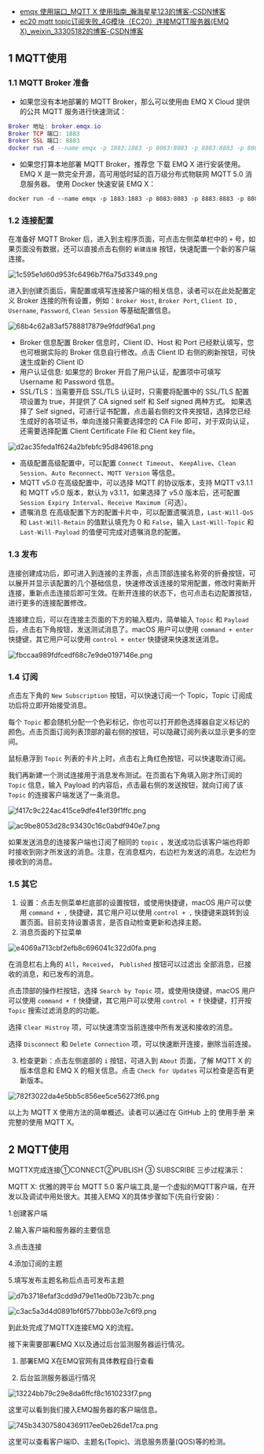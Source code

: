 - [emqx 使用端口_MQTT X 使用指南_瀚海星星123的博客-CSDN博客](https://blog.csdn.net/weixin_33304686/article/details/112284757)
- [ec20 mqtt topic订阅失败_4G模块（EC20）连接MQTT服务器(EMQ X)_weixin_33305182的博客-CSDN博客](https://blog.csdn.net/weixin_33305182/article/details/113068293)

## 1 MQTT使用

### 1.1 MQTT Broker 准备

- 如果您没有本地部署的 MQTT Broker，那么可以使用由 EMQ X Cloud 提供的公共 MQTT 服务进行快速测试：

```lua
Broker 地址: broker.emqx.io
Broker TCP 端口: 1883
Broker SSL 端口: 8883
docker run -d --name emqx -p 1883:1883 -p 8083:8083 -p 8883:8883 -p 8084:8084 -p 18083:18083 emqx/emqx
```

- 如果您打算本地部署 MQTT Broker，推荐您 下载 EMQ X 进行安装使用。EMQ X 是一款完全开源，高可用低时延的百万级分布式物联网 MQTT 5.0 消息服务器。
  使用 Docker 快速安装 EMQ X：

```css
docker run -d --name emqx -p 1883:1883 -p 8083:8083 -p 8883:8883 -p 8084:8084 -p 18083:18083 emqx/emqx
```

### 1.2 连接配置

在准备好 MQTT Broker 后，进入到主程序页面，可点击左侧菜单栏中的 `+` 号，如果页面没有数据，还可以直接点击右侧的 `新建连接` 按钮，快速配置一个新的客户端连接。

![1c595e1d60d953fc6496b7f6a75d3349.png](https://img-blog.csdnimg.cn/img_convert/1c595e1d60d953fc6496b7f6a75d3349.png)

进入到创建页面后，需配置或填写连接客户端的相关信息，读者可以在此处配置定义 Broker 连接的所有设置，例如：`Broker Host`, `Broker Port`, `Client ID` , `Username`, `Password`, `Clean Session` 等基础配置信息。



![68b4c62a83af5788817879e9fddf96a1.png](https://img-blog.csdnimg.cn/img_convert/68b4c62a83af5788817879e9fddf96a1.png)

- Broker 信息配置 Broker 信息时，Client ID、Host 和 Port 已经默认填写，您也可根据实际的 Broker 信息自行修改。点击 Client ID 右侧的刷新按钮，可快速生成新的 Client ID
- 用户认证信息: 如果您的 Broker 开启了用户认证，配置项中可填写 Username 和 Password 信息。
- SSL/TLS：当需要开启 SSL/TLS 认证时，只需要将配置中的 SSL/TLS 配置项设置为 true，并提供了 CA signed self 和 Self signed 两种方式。 如果选择了 Self signed，可进行证书配置，点击最右侧的文件夹按钮，选择您已经生成好的各项证书，单向连接只需要选择您的 CA File 即可，对于双向认证，还需要选择配置 Client Certificate File 和 Client key file。



![d2ac35feda1f624a2bfebfc95d849618.png](https://img-blog.csdnimg.cn/img_convert/d2ac35feda1f624a2bfebfc95d849618.png)

- 高级配置高级配置中，可以配置 `Connect Timeout`、 `KeepAlive`、`Clean Session`、`Auto Reconnect`、`MQTT Version` 等信息。
- MQTT v5.0
  在高级配置中，可以选择 MQTT 的协议版本，支持 MQTT v3.1.1 和 MQTT v5.0 版本，默认为 v3.1.1，如果选择了 v5.0 版本后，还可配置 `Session Expiry Interval`、`Receive Maximum`（可选）。
- 遗嘱消息
  在高级配置下方的配置卡片中，可以配置遗嘱消息，`Last-Will-QoS` 和 `Last-Will-Retain` 的值默认填充为 0 和 `False`，输入 `Last-Will-Topic` 和 `Last-Will-Payload` 的值便可完成对遗嘱消息的配置。

### 1.3 发布

连接创建成功后，即可进入到连接的主界面，点击顶部连接名称旁的折叠按钮，可以展开并显示该配置的几个基础信息，快速修改该连接的常用配置，修改时需断开连接，重新点击连接后即可生效。在断开连接的状态下，也可点击右边配置按钮，进行更多的连接配置修改。

连接建立后，可以在连接主页面的下方的输入框内，简单输入 `Topic` 和 `Payload` 后，点击右下角按钮，发送测试消息了。macOS 用户可以使用 `command + enter` 快捷键，其它用户可以使用 `control + enter` 快捷键来快速发送消息。



![fbccaa989fdfcedf68c7e9de0197146e.png](https://img-blog.csdnimg.cn/img_convert/fbccaa989fdfcedf68c7e9de0197146e.png)

### 1.4 订阅

点击左下角的 `New Subscription` 按钮，可以快速订阅一个 Topic，Topic 订阅成功后将立即开始接受消息。

每个 `Topic` 都会随机分配一个色彩标记，你也可以打开颜色选择器自定义标记的颜色。点击页面订阅列表顶部的最右侧的按钮，可以隐藏订阅列表以显示更多的空间。

鼠标悬浮到 `Topic` 列表的卡片上时，点击右上角红色按钮，可以快速取消订阅。

我们再新建一个测试连接用于消息发布测试。在页面右下角填入刚才所订阅的 `Topic` 信息，输入 Payload 的内容后，点击最右侧的发送按钮，就向订阅了该 `Topic` 的连接客户端发送了一条消息。



![f417c9c224ac415ce9dfe41ef39f1ffc.png](https://img-blog.csdnimg.cn/img_convert/f417c9c224ac415ce9dfe41ef39f1ffc.png)



![ac9be8053d28c93430c16c0abdf940e7.png](https://img-blog.csdnimg.cn/img_convert/ac9be8053d28c93430c16c0abdf940e7.png)

如果发送消息的连接客户端也订阅了相同的 `topic` ，发送成功后该客户端也将即时接收到刚才所发送的消息。注意，在消息框内，右边栏为发送的消息。左边栏为接收到的消息。

### 1.5 其它

1. 设置：点击左侧菜单栏底部的设置按钮，或使用快捷键，macOS 用户可以使用 `command + ,` 快捷键，其它用户可以使用 `control + ,` 快捷键来跳转到设置页面。目前支持设置语言，是否自动检查更新和选择主题。
2. 消息页面的下拉菜单



![e4069a713cbf2efb8c696041c322d0fa.png](https://img-blog.csdnimg.cn/img_convert/e4069a713cbf2efb8c696041c322d0fa.png)

在消息栏右上角的 `All`，`Received`， `Published` 按钮可以过滤出 全部消息，已接收的消息，和已发布的消息。

点击顶部的操作栏按钮，选择 `Search by Topic` 项，或使用快捷键，macOS 用户可以使用 `command + f` 快捷键，其它用户可以使用 `control + f` 快捷键，打开按 `Topic` 搜索过滤消息的的功能。

选择 `Clear Histroy` 项，可以快速清空当前连接中所有发送和接收的消息。

选择 `Disconnect` 和 `Delete Connection` 项，可以快速断开连接，删除当前连接。

3. 检查更新：点击左侧底部的 `i` 按钮，可进入到 `About` 页面，了解 MQTT X 的版本信息和 EMQ X 的相关信息。点击 `Check for Updates` 可以检查是否有更新版本。



![782f3022da4e5bb5c856ee5ce56273f6.png](https://img-blog.csdnimg.cn/img_convert/782f3022da4e5bb5c856ee5ce56273f6.png)

以上为 MQTT X 使用方法的简单概述。读者可以通过在 GitHub 上的 使用手册 来完整的使用 MQTT X。

## 2 MQTT使用

MQTTX完成连接①CONNECT②PUBLISH ③ SUBSCRIBE 三步过程演示：

MQTT X: 优雅的跨平台 MQTT 5.0 客户端工具,是一个虚拟的MQTT客户端，在开发以及调试中用处很大。其接入EMQ X的具体步骤如下(先自行安装)：

1.创建客户端

2.输入客户端和服务器的主要信息

3.点击连接

4.添加订阅的主题

5.填写发布主题名称后点击可发布主题

![d7b3718efaf3cdd9d79e11ed0b723b7c.png](https://img-blog.csdnimg.cn/img_convert/d7b3718efaf3cdd9d79e11ed0b723b7c.png)

![c3ac5a3d4d0891bf6f577bbb03e7c6f9.png](https://img-blog.csdnimg.cn/img_convert/c3ac5a3d4d0891bf6f577bbb03e7c6f9.png)

到此处完成了MQTTX连接EMQ X的流程。

 接下来需要部署EMQ X以及通过后台监测服务器运行情况。

1. 部署EMQ X在EMQ官网有具体教程自行查看

2. 后台监测服务器运行情况

![13224bb79c29e8da6ffcf8c1610233f7.png](https://img-blog.csdnimg.cn/img_convert/13224bb79c29e8da6ffcf8c1610233f7.png)

这里可以看到我们接入EMQ服务器的客户端信息。

![745b343075804369117ee0eb26de17ca.png](https://img-blog.csdnimg.cn/img_convert/745b343075804369117ee0eb26de17ca.png)

这里可以查看客户端ID、主题名(Topic)、消息服务质量(QOS)等的检测。